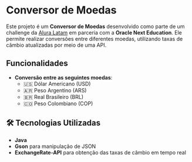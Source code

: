 # Conversor de Moedas

Este projeto é um **Conversor de Moedas** desenvolvido como parte de um challenge da [Alura Latam](https://www.aluracursos.com/) em parceria com a **Oracle Next Education**. Ele permite realizar conversões entre diferentes moedas, utilizando taxas de câmbio atualizadas por meio de uma API.

## Funcionalidades

- **Conversão entre as seguintes moedas**:
    - 🇺🇸 Dólar Americano (USD)
    - 🇦🇷 Peso Argentino (ARS)
    - 🇧🇷 Real Brasileiro (BRL)
    - 🇨🇴 Peso Colombiano (COP)

## 🛠️ Tecnologias Utilizadas

- **Java**
- **Gson** para manipulação de JSON
- **ExchangeRate-API** para obtenção das taxas de câmbio em tempo real